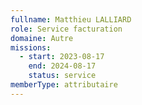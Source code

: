 ```yaml
---
fullname: Matthieu LALLIARD
role: Service facturation
domaine: Autre
missions:
  - start: 2023-08-17
    end: 2024-08-17
    status: service
memberType: attributaire
---
```


